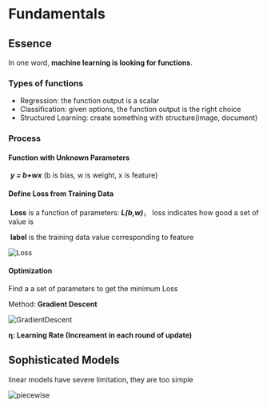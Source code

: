 # Fundamentals

## Essence

In one word, **machine learning is looking for functions**.

### Types of functions

* Regression: the function output is a scalar
* Classification: given options, the function output is the right choice
* Structured Learning: create something with structure(image, document)

### Process

#### Function with Unknown Parameters

​	***y = b+wx*** (b is bias, w is weight, x is feature)

#### Define Loss from Training Data

​	**Loss** is a function of parameters: ***L(b,w)***， loss indicates how good a set of value is

​	**label** is the training data value corresponding to feature

![Loss](C:\Users\xh254\Desktop\fafacao_blog\MachineLearning_HongYiLee\media\Loss.png)



#### Optimization

Find a a set of parameters to get the minimum Loss

Method: **Gradient Descent**

![GradientDescent](C:\Users\xh254\Desktop\fafacao_blog\MachineLearning_HongYiLee\media\GradientDescent.png)

**η: Learning Rate (Increament in each round of update)**



## Sophisticated Models

linear models have severe limitation, they are too simple

![piecewise](C:\Users\xh254\Desktop\fafacao_blog\MachineLearning_HongYiLee\media\piecewise.png)
